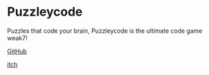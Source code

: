 # Puzzleycode


Puzzles that code your brain, Puzzleycode is the ultimate code game weak7!


[GitHub](https://github.com/game-dev-course/Puzzleycode/blob/main/formal-elements.md)


[itch](https://gamedevcourse.itch.io/puzzlycode-v1)